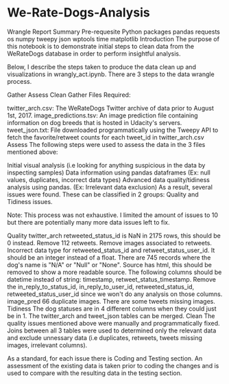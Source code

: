 # We-Rate-Dogs-Analysis
Wrangle Report Summary
Pre-requesite Python packages
pandas
requests
os
numpy
tweepy
json
wptools
time
matplotlib
Introduction
The purpose of this notebook is to demonstrate initial steps to clean data from the WeRateDogs database in order to perform insightful analysis.

Below, I describe the steps taken to produce the data clean up and visualizations in wrangly_act.ipynb. There are 3 steps to the data wrangle process.

Gather
Assess
Clean
Gather
Files Required:

twitter_arch.csv: The WeRateDogs Twitter archive of data prior to August 1st, 2017.
image_predictions.tsv: An image prediction file containing information on dog breeds that is hosted in Udacity's servers.
tweet_json.txt: File downloaded programmatically using the Tweepy API to fetch the favorite/retweet counts for each tweet_id in twitter_arch.csv
Assess
The following steps were used to assess the data in the 3 files mentioned above:

Initial visual analysis (i.e looking for anything suspicious in the data by inspecting samples)
Data information using pandas dataframes (Ex: null values, duplicates, incorrect data types)
Advanced data quality/tidiness analysis using pandas. (Ex: Irrelevant data exclusion)
As a result, several issues were found. These can be classified in 2 groups: Quality and Tidiness issues.

Note: This process was not exhaustive. I limited the amount of issues to 10 but there are potentially many more data issues left to fix.

Quality
twitter_arch
retweeted_status_id is NaN in 2175 rows, this should be 0 instead.
Remove 112 retweets.
Remove images associated to retweets.
Incorrect data type for retweeted_status_id and retweet_status_user_id. It should be an integer instead of a float.
There are 745 records where the dog's name is "N/A" or "Null" or "None".
Source has html, this should be removed to show a more readable source.
The following columns should be datetime instead of string: timestamp, retweet_status_timestamp.
Remove the in_reply_to_status_id, in_reply_to_user_id, retweeted_status_id, retweeted_status_user_id since we won't do any analysis on those columns.
image_pred
66 duplicate images.
There are some tweets missing images.
Tidiness
The dog statuses are in 4 different columns when they could just be in 1.
The twitter_arch and tweet_json tables can be merged.
Clean
The quality issues mentioned above were manually and programmatically fixed. Joins between all 3 tables were used to determined only the relevant data and exclude unnessary data (i.e duplicates, retweets, tweets missing images, irrelevant columns).

As a standard, for each issue there is Coding and Testing section. An assessment of the existing data is taken prior to coding the changes and is used to compare with the resulting data in the testing section.